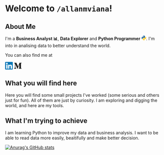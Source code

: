 # Welcome to `/allanmviana`!

## About Me
I'm a **Business Analyst 📊**, **Data Explorer** and **Python Programmer** <img src="https://github.com/allanmviana/allanmviana/blob/main/img/python.svg" width="15px">. I'm into in analising data to better understand the world.

You can also find me at

[<img src="https://github.com/allanmviana/allanmviana/blob/main/img/Slide1.PNG" width="25px">](https://www.linkedin.com/in/allanmviana/)
[<img src="https://github.com/allanmviana/allanmviana/blob/main/img/Slide2.PNG" width="25px">](https://medium.com/@allanmviana)

## What you will find here
Here you will find some small projects I've worked  (some serious and others just for fun). All of them are just by curiosity. I am exploring and digging the world, and here are my tools.

## What I'm trying to achieve
I am learning Python to improve my data and business analysis. I want to be able to read data more easily, beaitifully and make better decision. 

[![Anurag's GitHub stats](https://github-readme-stats.vercel.app/api/top-langs/?username=allanmviana&show_icons=true&title_color=fff&icon_color=79ff97&text_color=9f9f9f&bg_color=151515)](https://github.com/allanmviana/github-readme-stats)


<!--
**allanmviana/allanmviana** is a ✨ _special_ ✨ repository because its `README.md` (this file) appears on your GitHub profile.

Here are some ideas to get you started:

- 🔭 I’m currently working on ...
- 🌱 I’m currently learning ...
- 👯 I’m looking to collaborate on ...
- 🤔 I’m looking for help with ...
- 💬 Ask me about ...
- 📫 How to reach me: ...
- 😄 Pronouns: ...
- ⚡ Fun fact: ...
-->

